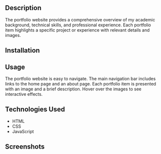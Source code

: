 ## Description
The portfolio website provides a comprehensive overview of my academic background, technical skills, and professional experience. Each portfolio item highlights a specific project or experience with relevant details and images.

## Installation

## Usage
The portfolio website is easy to navigate. The main navigation bar includes links to the home page and an about page. Each portfolio item is presented with an image and a brief description. Hover over the images to see interactive effects.

## Technologies Used
- HTML
- CSS
- JavaScript

## Screenshots
